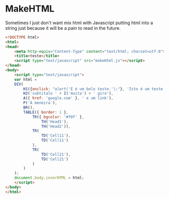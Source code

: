 # MakeHTML

Sometimes I just don't want mix html with Javascript putting html into a string just because it will be a pain to read in the future.

```html
<!DOCTYPE html>
<html>
<head>
	<meta http-equiv="Content-Type" content="text/html; charset=utf-8">
	<title>teste</title>
	<script type="text/javascript" src="makeHtml.js"></script>
</head>
<body>
	<script type="text/javascript">
	var html = 
	DIV(
		H1({onclick: "alert('E é um belo teste.');"}, 'Isto é um teste'),
		H2('subtitalo ' + I('muita') + ' giro'),
		A({ href: 'google.com' }, ' e um link'),
		P('À meneira'),
		BR(),
		TABLE({ border: 1 },
			TR({ bgcolor: '#f0f' },
				TH('Head1'),
				TH('Head2')),
			TR(
				TD('Cell11'),
				TD('Cell11')
			),
			TR(
				TD('Cell21'),
				TD('Cell21')
			)
		)
	);
	document.body.innerHTML = html;
	</script>
</body>
</html>
```
